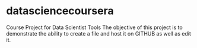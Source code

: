 # datasciencecoursera
Course Project for Data Scientist Tools
The objective of this project is to demonstrate the ability to create a file and host it on GITHUB as well as edit it.  
